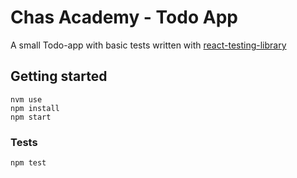 # Chas Academy - Todo App

A small Todo-app with basic tests written with [react-testing-library](https://github.com/kentcdodds/react-testing-library)

## Getting started

```
nvm use
npm install
npm start
```

### Tests

`npm test`
